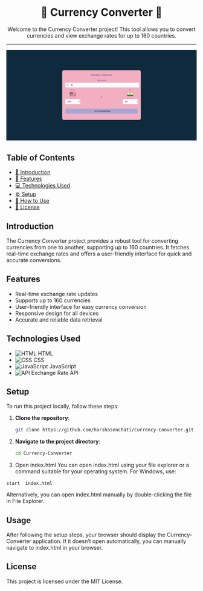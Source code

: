 <div align="center">
  <h1>💱 Currency Converter 💱</h1>
  <p>Welcome to the Currency Converter project! This tool allows you to convert currencies and view exchange rates for up to 160 countries.</p>
</div>

---

<div align="center">
  <img src="https://github.com/harshasenchati/Currency-Converter/blob/main/currency-converter-record.gif">
</div>



## Table of Contents

- [📖 Introduction](#introduction)
- [🎨 Features](#features)
- [💻 Technologies Used](#technologies-used)
- [⚙️ Setup](#setup)
- [🚀 How to Use](#how-to-use)
- [📜 License](#license)


## Introduction

The Currency Converter project provides a robust tool for converting currencies from one to another, supporting up to 160 countries. It fetches real-time exchange rates and offers a user-friendly interface for quick and accurate conversions.

## Features

- Real-time exchange rate updates
- Supports up to 160 currencies
- User-friendly interface for easy currency conversion
- Responsive design for all devices
- Accurate and reliable data retrieval

## Technologies Used

- <img src="https://img.icons8.com/color/48/000000/html-5.png" alt="HTML" width="30" height="30"> HTML
- <img src="https://img.icons8.com/color/48/000000/css3.png" alt="CSS" width="30" height="30"> CSS
- <img src="https://img.icons8.com/color/48/000000/javascript.png" alt="JavaScript" width="30" height="30"> JavaScript
- <img src="https://img.icons8.com/color/48/000000/api.png" alt="API" width="30" height="30"> Exchange Rate API
## Setup

To run this project locally, follow these steps:

1. **Clone the repository**:
   ```bash
   git clone https://github.com/harshasenchati/Currency-Converter.git
   ```
2. **Navigate to the project directory**:
   ```bash
   cd Currency-Converter
   ```
3. Open index.html
You can open index.html using your file explorer or a command suitable for your operating system. For Windows, use:
```
start  index.html
```
Alternatively, you can open index.html manually by double-clicking the file in File Explorer.
## Usage
After following the setup steps, your browser should display the Currency-Converter application. If it doesn’t open automatically, you can manually navigate to index.html in your browser.
## License
This project is licensed under the MIT License.

